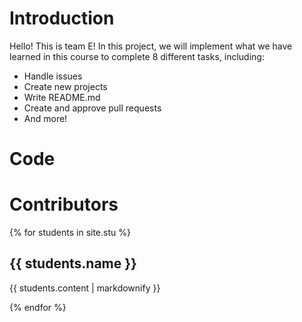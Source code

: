 # Introduction
Hello! This is team E!
In this project, we will implement what we have learned in this course to complete 8 different tasks, including:
* Handle issues
* Create new projects
* Write README.md
* Create and approve pull requests
* And more!
# Code
# Contributors
{% for students in site.stu %}
  <h2>{{ students.name }}</h2>
  <p>{{ students.content | markdownify }}</p>
{% endfor %}
